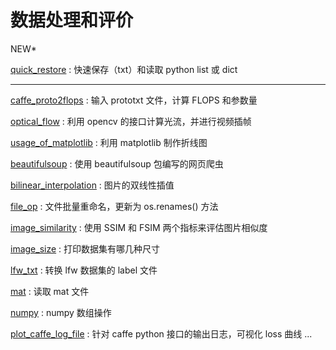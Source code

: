 # 数据处理和评价
NEW*

[quick_restore](https://github.com/zxcvb6958/data-processing-tools/tree/master/src/quick_restore) : 快速保存（txt）和读取 python list 或 dict

---
[caffe_proto2flops](https://github.com/zxcvb6958/data-processing-tools/tree/master/src/caffe_proto2flops) : 输入 prototxt 文件，计算 FLOPS 和参数量

[optical_flow](https://github.com/zxcvb6958/data-processing-tools/tree/master/src/optical_flow) : 利用 opencv 的接口计算光流，并进行视频插帧

[usage_of_matplotlib](https://github.com/zxcvb6958/data-processing-tools/tree/master/src/usage_of_matplotlib) : 利用 matplotlib 制作折线图

[beautifulsoup](https://github.com/zxcvb6958/data-processing-tools/tree/master/src/beautifulsoup) : 使用 beautifulsoup 包编写的网页爬虫

[bilinear_interpolation](https://github.com/zxcvb6958/data-processing-tools/tree/master/src/bilinear_interpolation) : 图片的双线性插值

[file_op](https://github.com/zxcvb6958/data-processing-tools/tree/master/src/file_op) : 文件批量重命名，更新为 os.renames() 方法

[image_similarity](https://github.com/zxcvb6958/data-processing-tools/tree/master/src/image_similarity) : 使用 SSIM 和 FSIM 两个指标来评估图片相似度

[image_size](https://github.com/zxcvb6958/data-processing-tools/tree/master/src/image_size) : 打印数据集有哪几种尺寸

[lfw_txt](https://github.com/zxcvb6958/data-processing-tools/tree/master/src/lfw_txt) : 转换 lfw 数据集的 label 文件

[mat](https://github.com/zxcvb6958/data-processing-tools/tree/master/src/mat) : 读取 mat 文件

[numpy](https://github.com/zxcvb6958/data-processing-tools/tree/master/src/numpy_array) : numpy 数组操作

[plot_caffe_log_file](https://github.com/zxcvb6958/data-processing-tools/tree/master/src/plot_caffe_log_file) : 针对 caffe python 接口的输出日志，可视化 loss 曲线
...
